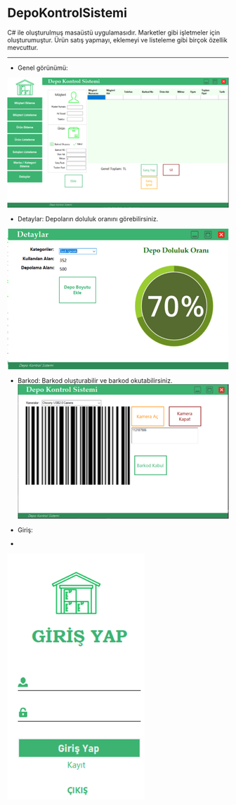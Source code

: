 # DepoKontrolSistemi
C# ile oluşturulmuş masaüstü uygulamasıdır.
Marketler gibi işletmeler için oluşturumuştur. Ürün satış yapmayı, eklemeyi ve listeleme gibi birçok özellik mevcuttur.
***
* Genel görünümü:

![Overview](Images/OverView.PNG)

* Detaylar:
Depoların doluluk oranını görebilirsiniz.

![Details](Images/Details.PNG)

* Barkod:
Barkod oluşturabilir ve barkod okutabilirsiniz.
![Barkod](Images/Barkod.PNG)

* Giriş:
* 
![Login](Images/Login.PNG)

